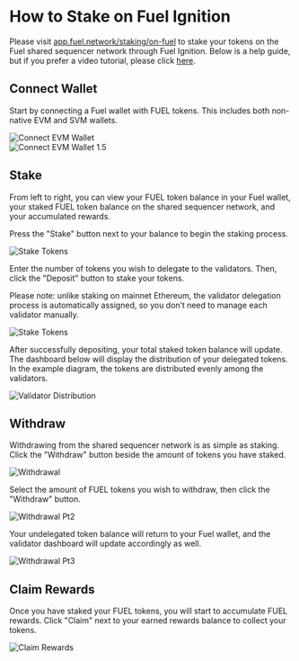 # How to Stake on Fuel Ignition

<!-- TODO: add link -->
Please visit [app.fuel.network/staking/on-fuel](https://docs.fuel.network/) to stake your tokens on the Fuel shared sequencer network through Fuel Ignition. Below is a help guide, but if you prefer a video tutorial, please click [here](https://docs.fuel.network/).

## Connect Wallet

Start by connecting a Fuel wallet with FUEL tokens. This includes both non-native EVM and SVM wallets.

![Connect EVM Wallet](../../assets/how-to-stake-fuel-ignition/1-connect-wallet.png)  
![Connect EVM Wallet 1.5](../../assets/how-to-stake-fuel-ignition/1.5-connect-wallet.png)

## Stake

From left to right, you can view your FUEL token balance in your Fuel wallet, your staked FUEL token balance on the shared sequencer network, and your accumulated rewards.

Press the "Stake" button next to your balance to begin the staking process.

![Stake Tokens](../../assets/how-to-stake-fuel-ignition/2-stake-token.png)

Enter the number of tokens you wish to delegate to the validators. Then, click the "Deposit" button to stake your tokens.

Please note: unlike staking on mainnet Ethereum, the validator delegation process is automatically assigned, so you don’t need to manage each validator manually.

![Stake Tokens](../../assets/how-to-stake-fuel-ignition/3-stake-token-pt2.png)

After successfully depositing, your total staked token balance will update. The dashboard below will display the distribution of your delegated tokens. In the example diagram, the tokens are distributed evenly among the validators.

![Validator Distribution](../../assets/how-to-stake-fuel-ignition/4-validator-distribution.png)

## Withdraw

Withdrawing from the shared sequencer network is as simple as staking. Click the "Withdraw" button beside the amount of tokens you have staked.

![Withdrawal](../../assets/how-to-stake-fuel-ignition/5-withdrawal.png)

Select the amount of FUEL tokens you wish to withdraw, then click the "Withdraw" button.

![Withdrawal Pt2](../../assets/how-to-stake-fuel-ignition/6-withdrawal-pt2.png)

Your undelegated token balance will return to your Fuel wallet, and the validator dashboard will update accordingly as well.

![Withdrawal Pt3](../../assets/how-to-stake-fuel-ignition/6.5-withdrawal-pt3.png)

## Claim Rewards

Once you have staked your FUEL tokens, you will start to accumulate FUEL rewards. Click "Claim" next to your earned rewards balance to collect your tokens.

![Claim Rewards](../../assets/how-to-stake-fuel-ignition/7-claim-rewards.png)
